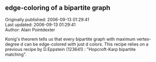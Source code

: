 ## edge-coloring of a bipartite graph  
Originally published: 2006-09-13 01:29:41  
Last updated: 2006-09-13 01:29:41  
Author: Alain Pointdexter  
  
Konig's theorem tells us that every bipartite graph with maximum vertex-degree d can be edge-colored with just d colors.
This recipe relies on a previous recipe by D.Eppstein (123641) : "Hopcroft-Karp bipartite matching".
